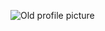 ![Old profile picture](https://media-exp1.licdn.com/dms/image/C4D03AQECk-76d-rzLA/profile-displayphoto-shrink_200_200/0?e=1600905600&v=beta&t=RAdINh-P16-SWLcXI-XMIMPxH2TpDobdcyphqeeKFhY)
